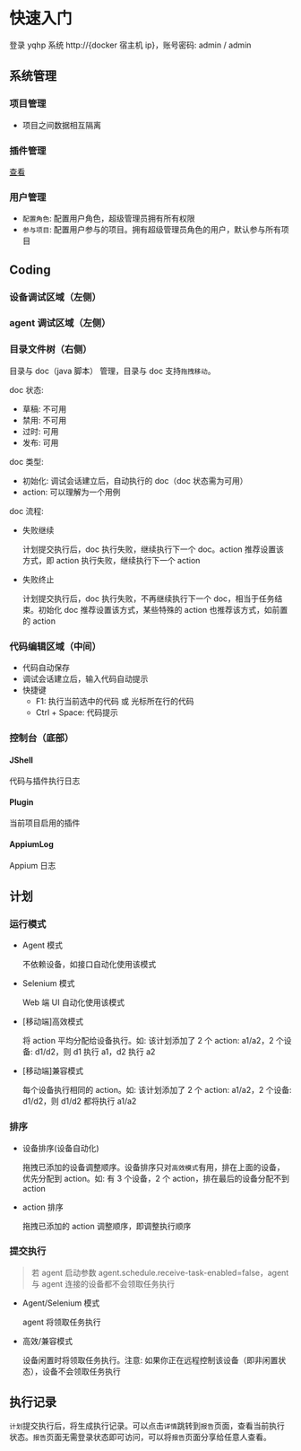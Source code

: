 # 快速入门

登录 yqhp 系统 http://{docker 宿主机 ip}，账号密码: admin / admin

## 系统管理

### 项目管理

- 项目之间数据相互隔离

### 插件管理

[查看](/guide/plugins)

### 用户管理

- `配置角色`: 配置用户角色，超级管理员拥有所有权限
- `参与项目`: 配置用户参与的项目。拥有超级管理员角色的用户，默认参与所有项目

## Coding

### 设备调试区域（左侧）

### agent 调试区域（左侧）

### 目录文件树（右侧）

目录与 doc（java 脚本） 管理，目录与 doc 支持`拖拽移动`。

doc 状态:

- 草稿: 不可用
- 禁用: 不可用
- 过时: 可用
- 发布: 可用

doc 类型:

- 初始化: 调试会话建立后，自动执行的 doc（doc 状态需为可用）
- action: 可以理解为一个用例

doc 流程:

- 失败继续

  计划提交执行后，doc 执行失败，继续执行下一个 doc。action 推荐设置该方式，即 action 执行失败，继续执行下一个 action

- 失败终止

  计划提交执行后，doc 执行失败，不再继续执行下一个 doc，相当于任务结束。初始化 doc 推荐设置该方式，某些特殊的 action 也推荐该方式，如前置的 action

### 代码编辑区域（中间）

- 代码自动保存
- 调试会话建立后，输入代码自动提示
- 快捷键
  - F1: 执行当前选中的代码 或 光标所在行的代码
  - Ctrl + Space: 代码提示

### 控制台（底部）

#### JShell

代码与插件执行日志

#### Plugin

当前项目启用的插件

#### AppiumLog

Appium 日志

## 计划

### 运行模式

- Agent 模式

  不依赖设备，如接口自动化使用该模式

- Selenium 模式

  Web 端 UI 自动化使用该模式

- [移动端]高效模式

  将 action 平均分配给设备执行。如: 该计划添加了 2 个 action: a1/a2，2 个设备: d1/d2，则 d1 执行 a1，d2 执行 a2

- [移动端]兼容模式

  每个设备执行相同的 action。如: 该计划添加了 2 个 action: a1/a2，2 个设备: d1/d2，则 d1/d2 都将执行 a1/a2

### 排序

- 设备排序(设备自动化)

  拖拽已添加的设备调整顺序。设备排序只对`高效模式`有用，排在上面的设备，优先分配到 action。如: 有 3 个设备，2 个 action，排在最后的设备分配不到 action

- action 排序

  拖拽已添加的 action 调整顺序，即调整执行顺序

### 提交执行

> 若 agent 启动参数 agent.schedule.receive-task-enabled=false，agent 与 agent 连接的设备都不会领取任务执行

- Agent/Selenium 模式

  agent 将领取任务执行

- 高效/兼容模式

  设备闲置时将领取任务执行。注意: 如果你正在远程控制该设备（即非闲置状态），设备不会领取任务执行

## 执行记录

`计划`提交执行后，将生成执行记录。可以点击`详情`跳转到`报告`页面，查看当前执行状态。`报告`页面无需登录状态即可访问，可以将`报告`页面分享给任意人查看。

